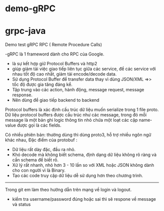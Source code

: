 # demo-gRPC
# grpc-java
Demo test gRPC 
RPC ( Remote Procedure Calls)

-gRPC là 1 frameword dành cho RPC của Google.
- là sự kết hợp giữ Protocol Buffers và http2
- giúp giảm tải việc giao tiếp liên tục giữa các service, để các service với nhau tốt độ cao nhất, giảm tải encode/decode data.
- Sử dụng Protocol Buffer để transfer data thay vì dùng JSON/XML =>> tốc độ được gia tăng đáng kể.
- Tập trung vào các action, hành động, message request, message response.
- Nên dùng để giao tiếp backend to backend


Protocol buffers là xác định cấu trúc dữ liệu muốn serialize trong 1 file proto. Dữ liệu protocol buffers được cấu trúc như các message, trong đó mỗi message là một bản ghi logic thông tin nhỏ chứa một loạt các cặp name-value được gọi là các fields.

Có nhiều phiên bản: thường dùng thì dùng proto3, hỗ trợ nhiều ngôn ngữ khác nhau,
Đặc điểm của protobuf :
+ Dữ liệu rất dày đặc, đầu ra nhỏ.
+ Khó decode mà không biết schema, định dạng dữ liệu không rõ ràng và cần schema để biết rõ.
+ Xử lý rất nhanh, nhỏ hơn 3 - 10 lần so với XML hoặc JSON
không dành cho con người vì là Binary.
+ Tạo các code truy cập dữ liệu dễ sử dụng hơn theo chương trình.

--------
Trong git em làm theo hướng dẫn trên mạng về login và logout.
 + kiểm tra username/password đúng hoặc sai thì sẽ respone về message và status 
